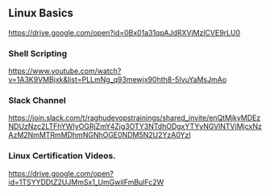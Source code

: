 ## Linux Basics

https://drive.google.com/open?id=0Bx01a31qpAJdRXVjMzlCVE9rLU0

### Shell Scripting

https://www.youtube.com/watch?v=1A3K9VMBjxk&list=PLLmNg_q93mewjx90hth8-5IvuYaMsJmAo

### Slack Channel
https://join.slack.com/t/raghudevopstrainings/shared_invite/enQtMjkyMDEzNDUzNzc2LTFhYWIyOGRjZmY4Zjg3OTY3NTdhODgxYTYyNGVlNTVjMjcxNzAzM2NmMTRmMDhmNGNhOGE0NDM5N2U2YzA0YzI

### Linux Certification Videos.
https://drive.google.com/open?id=1TSYYDDtZ2UJMmSx1_UmGwiIFmBulFc2W

